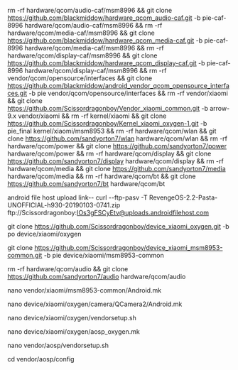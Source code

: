 rm -rf hardware/qcom/audio-caf/msm8996 && git clone https://github.com/blackmiddow/hardware_qcom_audio-caf.git -b pie-caf-8996 hardware/qcom/audio-caf/msm8996 && rm -rf hardware/qcom/media-caf/msm8996 && git clone https://github.com/blackmiddow/hardware_qcom_media-caf.git -b pie-caf-8996 hardware/qcom/media-caf/msm8996 && 
rm -rf hardware/qcom/display-caf/msm8996 && git clone https://github.com/blackmiddow/hardware_qcom_display-caf.git -b pie-caf-8996 hardware/qcom/display-caf/msm8996 && rm -rf vendor/qcom/opensource/interfaces && git clone https://github.com/blackmiddow/android_vendor_qcom_opensource_interfaces.git -b pie vendor/qcom/opensource/interfaces && rm -rf vendor/xiaomi && git clone https://github.com/Scissordragonboy/Vendor_xiaomi_common.git -b arrow-9.x vendor/xiaomi && rm -rf kernel/xiaomi && git clone https://github.com/Scissordragonboy/Kernel_xiaomi_oxygen-1.git -b pie_final kernel/xiaomi/msm8953 && 
rm -rf hardware/qcom/wlan && git clone https://github.com/sandyorton7/wlan hardware/qcom/wlan && 
rm -rf hardware/qcom/power && git clone https://github.com/sandyorton7/power hardware/qcom/power && rm -rf hardware/qcom/display && git clone https://github.com/sandyorton7/display hardware/qcom/display && rm -rf hardware/qcom/media && git clone https://github.com/sandyorton7/media hardware/qcom/media && 
rm -rf hardware/qcom/bt && git clone https://github.com/sandyorton7/bt hardware/qcom/bt


android file host upload link--
curl --ftp-pasv -T RevengeOS-2.2-Pasta-UNOFFICIAL-h930-20190103-0741.zip ftp://Scissordragonboy:IOs3gFSCyEtv@uploads.androidfilehost.com






git clone https://github.com/Scissordragonboy/device_xiaomi_oxygen.git -b po device/xiaomi/oxygen



git clone https://github.com/Scissordragonboy/device_xiaomi_msm8953-common.git -b pie device/xiaomi/msm8953-common







rm -rf hardware/qcom/audio && git clone https://github.com/sandyorton7/audio hardware/qcom/audio




nano vendor/xiaomi/msm8953-common/Android.mk

nano device/xiaomi/oxygen/camera/QCamera2/Android.mk

nano device/xiaomi/oxygen/vendorsetup.sh

nano device/xiaomi/oxygen/aosp_oxygen.mk

nano vendor/aosp/vendorsetup.sh

cd vendor/aosp/config
